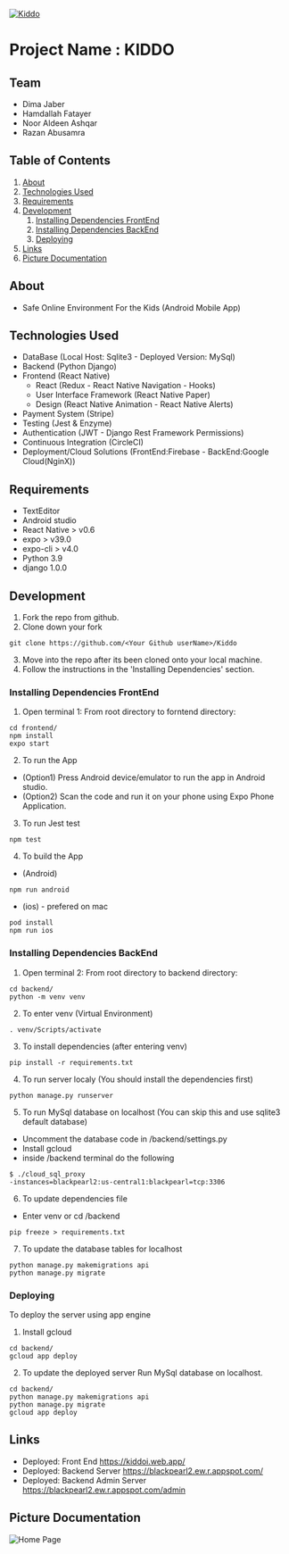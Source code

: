 [![Kiddo](https://i.postimg.cc/wTKffWZb/kiddo.png)](https://kiddoi.web.app/)

# Project Name : KIDDO

## Team

  - Dima Jaber
  - Hamdallah Fatayer 
  - Noor Aldeen Ashqar
  - Razan Abusamra
  
## Table of Contents

1. [About](#about)
1. [Technologies Used](#technologies-used)
1. [Requirements](#requirements)
1. [Development](#development)
    1. [Installing Dependencies FrontEnd](#installing-dependencies-frontend)
    1. [Installing Dependencies BackEnd](#installing-dependencies-backend)
    1. [Deploying](#deploying)
1. [Links](#links)
1. [Picture Documentation](#picture-documentation)

## About

- Safe Online Environment For the Kids (Android Mobile App)

## Technologies Used

- DataBase (Local Host: Sqlite3 - Deployed Version: MySql)
- Backend (Python Django)
- Frontend (React Native)
   - React (Redux - React Native Navigation - Hooks)
   - User Interface Framework (React Native Paper)
   - Design (React Native Animation - React Native Alerts)
- Payment System (Stripe)
- Testing (Jest & Enzyme)
- Authentication (JWT - Django Rest Framework Permissions)
- Continuous Integration (CircleCI)
- Deployment/Cloud Solutions (FrontEnd:Firebase - BackEnd:Google Cloud(NginX))

## Requirements

- TextEditor 
- Android studio
- React Native > v0.6
- expo > v39.0
- expo-cli > v4.0
- Python 3.9 
- django 1.0.0

## Development

1. Fork the repo from github.
2. Clone down your fork
```
git clone https://github.com/<Your Github userName>/Kiddo
```
3. Move into the repo after its been cloned onto your local machine.
4. Follow the instructions in the 'Installing Dependencies' section.

### Installing Dependencies FrontEnd

1. Open terminal 1: From root directory to forntend directory:

```
cd frontend/
npm install
expo start
```
2. To run the App
  - (Option1) Press Android device/emulator to run the app in Android studio.
  - (Option2) Scan the code and run it on your phone using Expo Phone Application.
3. To run Jest test
```
npm test
``` 
4. To build the App 
  - (Android)
```
npm run android
``` 
  - (ios) - prefered on mac
```
pod install
npm run ios
```
### Installing Dependencies BackEnd

1. Open terminal 2: From root directory to backend directory:

```
cd backend/
python -m venv venv
```
2. To enter venv (Virtual Environment)
```
. venv/Scripts/activate
```
3. To install dependencies (after entering venv)
```
pip install -r requirements.txt
```
4. To run server localy (You should install the dependencies first)
```
python manage.py runserver
```
5. To run MySql database on localhost (You can skip this and use sqlite3 default database)
- Uncomment the database code in /backend/settings.py 
- Install gcloud 
- inside /backend terminal do the following
```
$ ./cloud_sql_proxy 
-instances=blackpearl2:us-central1:blackpearl=tcp:3306
```
6. To update dependencies file
- Enter venv or cd /backend 
```
pip freeze > requirements.txt
```
7. To update the database tables for localhost
```
python manage.py makemigrations api
python manage.py migrate
```
### Deploying

To deploy the server using app engine
1. Install gcloud
```
cd backend/
gcloud app deploy
```
2. To update the deployed server
Run MySql database on localhost.
```
cd backend/
python manage.py makemigrations api
python manage.py migrate
gcloud app deploy
```
## Links

- Deployed: Front End
https://kiddoi.web.app/
- Deployed: Backend Server
https://blackpearl2.ew.r.appspot.com/
- Deployed: Backend Admin Server
https://blackpearl2.ew.r.appspot.com/admin 

## Picture Documentation

![Home Page](https://i.imgur.com/olCVOWe.png)

